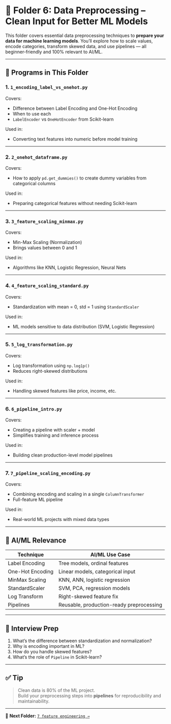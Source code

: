 # 🧹 Folder 6: Data Preprocessing – Clean Input for Better ML Models

This folder covers essential data preprocessing techniques to **prepare your data for machine learning models**. You’ll explore how to scale values, encode categories, transform skewed data, and use pipelines — all beginner-friendly and 100% relevant to AI/ML.

---

## 📌 Programs in This Folder

### 1. `1_encoding_label_vs_onehot.py`

Covers:
- Difference between Label Encoding and One-Hot Encoding
- When to use each
- `LabelEncoder` vs `OneHotEncoder` from Scikit-learn

Used in:
- Converting text features into numeric before model training

---

### 2. `2_onehot_dataframe.py`

Covers:
- How to apply `pd.get_dummies()` to create dummy variables from categorical columns

Used in:
- Preparing categorical features without needing Scikit-learn

---

### 3. `3_feature_scaling_minmax.py`

Covers:
- Min-Max Scaling (Normalization)
- Brings values between 0 and 1

Used in:
- Algorithms like KNN, Logistic Regression, Neural Nets

---

### 4. `4_feature_scaling_standard.py`

Covers:
- Standardization with mean = 0, std = 1 using `StandardScaler`

Used in:
- ML models sensitive to data distribution (SVM, Logistic Regression)

---

### 5. `5_log_transformation.py`

Covers:
- Log transformation using `np.log1p()`
- Reduces right-skewed distributions

Used in:
- Handling skewed features like price, income, etc.

---

### 6. `6_pipeline_intro.py`

Covers:
- Creating a pipeline with scaler + model
- Simplifies training and inference process

Used in:
- Building clean production-level model pipelines

---

### 7. `7_pipeline_scaling_encoding.py`

Covers:
- Combining encoding and scaling in a single `ColumnTransformer`
- Full-feature ML pipeline

Used in:
- Real-world ML projects with mixed data types

---

## 🧠 AI/ML Relevance

| Technique        | AI/ML Use Case |
|------------------|----------------|
| Label Encoding   | Tree models, ordinal features |
| One-Hot Encoding | Linear models, categorical input |
| MinMax Scaling   | KNN, ANN, logistic regression |
| StandardScaler   | SVM, PCA, regression models |
| Log Transform    | Right-skewed feature fix |
| Pipelines        | Reusable, production-ready preprocessing |

---

## 💬 Interview Prep

1. What’s the difference between standardization and normalization?
2. Why is encoding important in ML?
3. How do you handle skewed features?
4. What’s the role of `Pipeline` in Scikit-learn?

---

## ✅ Tip

> Clean data is 80% of the ML project.  
> Build your preprocessing steps into **pipelines** for reproducibility and maintainability.

---

📁 **Next Folder:** [`7 feature engineering →`](../07%20feature%20engineering/)